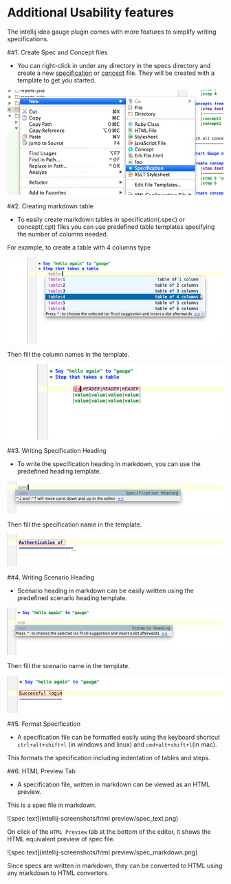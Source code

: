 # Additional Usability features

The intellij idea gauge plugin comes with more features to simplify writing specifications.

##1. Create Spec and Concept files
* You can right-click in under any directory in the specs directory and create a new [specification](../specifications/README.md) or [concept](../specifications/concepts.md) file. They will be created with a template to get you started.


![create spec](intellij-screenshots/additional/create_spec_file.png "Spec creation")


##2.  Creating markdown table
* To easily create markdown tables in specification(.spec) or concept(.cpt) files you can use predefined table templates specifying the number of columns needed.

For example, to create a table with 4 columns type

![table template enter](intellij-screenshots/additional/table_type.png "table template fill")

Then fill the column names in the template.

![table template fill](intellij-screenshots/additional/table_column_fill.png "table template fill")


##3. Writing Specification Heading
* To write the specification heading in markdown, you can use the predefined heading template.

![spec heading enter](intellij-screenshots/additional/spec_heading.png "spec heading enter")

Then fill the specification name in the template.

![spec heading fill](intellij-screenshots/additional/spec_heading_fill.png "spec heading fill")


##4. Writing Scenario Heading
* Scenario heading in markdown can be easily written using the predefined scenario heading template.


![scenario heading enter](intellij-screenshots/additional/sce_heading_enter.png "scenario heading enter")

Then fill the scenario name in the template.

![scenario heading fill](intellij-screenshots/additional/sce_heading_fill.png "sce heading fill")


##5. Format Specification
* A specification file can be formatted easily using the keyboard shortcut `ctrl+alt+shift+l` (in windows and linux) and `cmd+alt+shift+l`(in mac).

This formats the specification including indentation of tables and steps.

##6. HTML Preview Tab
* A specification file, written in markdown can be viewed as an HTML preview.

This is a spec file in markdown.

![spec text](intellij-screenshots/html preview/spec_text.png)

On click of the `HTML Preview` tab at the bottom of the editor, it shows the HTML equivalent preview of spec file.

![spec text](intellij-screenshots/html preview/spec_markdown.png)

Since specs are written in markdown, they can be converted to HTML using any markdown to HTML convertors.
